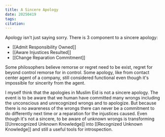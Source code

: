 ```yaml
---
title: A Sincere Apology
date: 20250419
tags: 
citation:
---
```

Apology isn't just saying sorry. There is 3 component to a sincere apology:
- [[Admit Responsibility Owned]]
- [[Aware Injustices Resulted]]
- [[Change Reparation Commitment]]

Some philosophers believe remorse or regret need to be exist, regret for beyond control remorse for in control. Some apology, like from contact center agent of a company, still considered functional even though it's impossible for sincerity from the agent.

I myself think that the apologies in Muslim Eid is not a sincere apology. The event is to be aware that we human have committed many wrongs including the unconscious and unrecognized wrongs and to apologize. But because there is no awareness of the wrongs there can never be a commitment to do differently next time or a reparation for the injustices caused. Even though it's not a sincere, to be aware of unknown wrongs is transforming [[Unrecognized Unknown Knowledge]] into [[Recognized Unknown Knowledge]] and still a useful tools for introspection.